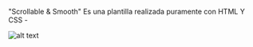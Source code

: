 "Scrollable & Smooth" Es una plantilla realizada puramente con HTML Y CSS -


![alt text](https://github.com/robsanabria/ScrollableAndSmoth/blob/main/Loom-_-Free-Screen-_-Video-Recording-Software-5-July-2022.gif)
